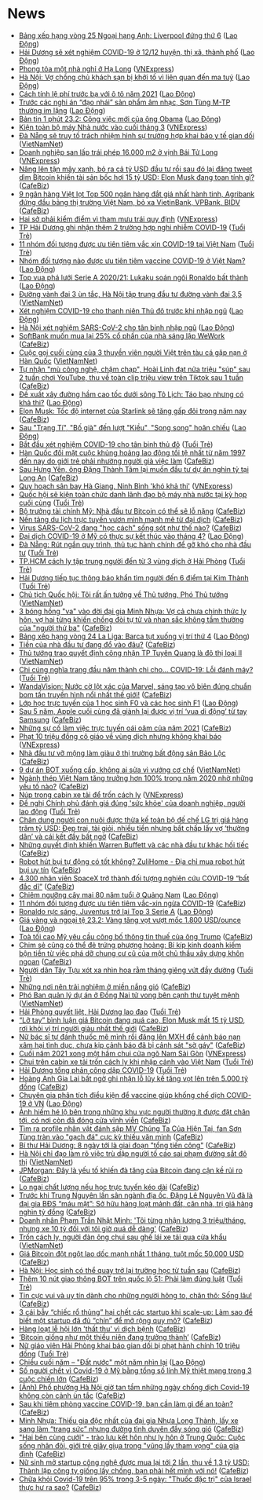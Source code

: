# News

- [Bảng xếp hạng vòng 25 Ngoại hạng Anh: Liverpool đứng thứ 6](https://laodong.vn/infographic/bang-xep-hang-vong-25-ngoai-hang-anh-liverpool-dung-thu-6-882539.ldo) ([Lao Động](https://laodong.vn))
- [Hải Dương sẽ xét nghiệm COVID-19 ở 12/12 huyện, thị xã, thành phố](https://laodong.vn/xa-hoi/hai-duong-se-xet-nghiem-covid-19-o-1212-huyen-thi-xa-thanh-pho-882822.ldo) ([Lao Động](https://laodong.vn))
- [Phong tỏa một nhà nghỉ ở Hạ Long](https://vnexpress.net/phong-toa-mot-nha-nghi-o-ha-long-4238922.html) ([VNExpress](https://vnexpress.net))
- [Hà Nội: Vợ chồng chủ khách sạn bị khởi tố vì liên quan đến ma tuý](https://laodong.vn/phap-luat/ha-noi-vo-chong-chu-khach-san-bi-khoi-to-vi-lien-quan-den-ma-tuy-882829.ldo) ([Lao Động](https://laodong.vn))
- [Cách tính lệ phí trước bạ với ô tô năm 2021](https://laodong.vn/giao-thong/cach-tinh-le-phi-truoc-ba-voi-o-to-nam-2021-882780.ldo) ([Lao Động](https://laodong.vn))
- [Trước các nghi án “đạo nhái” sản phẩm âm nhạc, Sơn Tùng M-TP thường im lặng](https://laodong.vn/giai-tri/truoc-cac-nghi-an-dao-nhai-san-pham-am-nhac-son-tung-m-tp-thuong-im-lang-882776.ldo) ([Lao Động](https://laodong.vn))
- [Bản tin 1 phút 23.2: Công việc mới của ông Obama](https://laodong.vn/video-thoi-su/ban-tin-1-phut-232-cong-viec-moi-cua-ong-obama-882792.ldo) ([Lao Động](https://laodong.vn))
- [Kiện toàn bộ máy Nhà nước vào cuối tháng 3](https://vnexpress.net/kien-toan-bo-may-nha-nuoc-vao-cuoi-thang-3-4238969.html) ([VNExpress](https://vnexpress.net))
- [Đà Nẵng sẽ truy tố trách nhiệm hình sự trường hợp khai báo y tế gian dối](http://vietnamnet.vn/vn/thoi-su/da-nang-se-truy-to-trach-nhiem-hinh-su-truong-hop-khai-bao-y-te-gian-doi-714858.html) ([VietNamNet](https://vietnamnet.vn))
- [Doanh nghiệp san lấp trái phép 16.000 m2 ở vịnh Bái Tử Long](https://vnexpress.net/doanh-nghiep-san-lap-trai-phep-16-000-m2-o-vinh-bai-tu-long-4238973.html) ([VNExpress](https://vnexpress.net))
- [Nâng lên tận mây xanh, bỏ ra cả tỷ USD đầu tư rồi sau đó lại đăng tweet dìm Bitcoin khiến tài sản bốc hơi 15 tỷ USD: Elon Musk đang toan tính gì?](https://cafebiz.vn/nang-len-tan-may-xanh-bo-ra-ca-ty-usd-dau-tu-roi-sau-do-lai-dang-tweet-dim-bitcoin-khien-tai-san-boc-hoi-15-ty-usd-elon-musk-dang-toan-tinh-gi-20210223120444075.chn) ([CafeBiz](https://cafebiz.vn))
- [9 ngân hàng Việt lọt Top 500 ngân hàng đắt giá nhất hành tinh, Agribank đứng đầu bảng thị trường Việt Nam, bỏ xa VietinBank, VPBank, BIDV](https://cafebiz.vn/9-ngan-hang-viet-lot-top-500-ngan-hang-dat-gia-nhat-hanh-tinh-agribank-dung-dau-bang-thi-truong-viet-nam-bo-xa-vietinbank-vpbank-bidv-20210223114522569.chn) ([CafeBiz](https://cafebiz.vn))
- [Hai sở phải kiểm điểm vì tham mưu trái quy định](https://vnexpress.net/hai-so-phai-kiem-diem-vi-tham-muu-trai-quy-dinh-4238930.html) ([VNExpress](https://vnexpress.net))
- [TP Hải Dương ghi nhận thêm 2 trường hợp nghi nhiễm COVID-19](https://tuoitre.vn/tp-hai-duong-ghi-nhan-them-2-truong-hop-nghi-nhiem-covid-19-20210223112134243.htm) ([Tuổi Trẻ](https://tuoitre.vn))
- [11 nhóm đối tượng được ưu tiên tiêm vắc xin COVID-19 tại Việt Nam](https://tuoitre.vn/11-nhom-doi-tuong-duoc-uu-tien-tiem-vac-xin-covid-19-tai-viet-nam-20210223111717216.htm) ([Tuổi Trẻ](https://tuoitre.vn))
- [Nhóm đối tượng nào được ưu tiên tiêm vaccine COVID-19 ở Việt Nam?](https://laodong.vn/infographic/nhom-doi-tuong-nao-duoc-uu-tien-tiem-vaccine-covid-19-o-viet-nam-882775.ldo) ([Lao Động](https://laodong.vn))
- [Top vua phá lưới Serie A 2020/21: Lukaku soán ngôi Ronaldo bất thành](https://laodong.vn/photo/top-vua-pha-luoi-serie-a-202021-lukaku-soan-ngoi-ronaldo-bat-thanh-882809.ldo) ([Lao Động](https://laodong.vn))
- [Đường vành đai 3 ùn tắc, Hà Nội tập trung đầu tư đường vành đai 3,5](http://vietnamnet.vn/vn/thoi-su/an-toan-giao-thong/duong-vanh-dai-3-un-tac-ha-noi-tap-trung-dau-tu-duong-vanh-dai-3-5-714825.html) ([VietNamNet](https://vietnamnet.vn))
- [Xét nghiệm COVID-19 cho thanh niên Thủ đô trước khi nhập ngũ](https://laodong.vn/photo/xet-nghiem-covid-19-cho-thanh-nien-thu-do-truoc-khi-nhap-ngu-882788.ldo) ([Lao Động](https://laodong.vn))
- [Hà Nội xét nghiệm SARS-CoV-2 cho tân binh nhập ngũ](https://laodong.vn/xa-hoi/ha-noi-xet-nghiem-sars-cov-2-cho-tan-binh-nhap-ngu-882791.ldo) ([Lao Động](https://laodong.vn))
- [SoftBank muốn mua lại 25% cổ phần của nhà sáng lập WeWork](https://cafebiz.vn/softbank-muon-mua-lai-25-co-phan-cua-nha-sang-lap-wework-2021022310261277.chn) ([CafeBiz](https://cafebiz.vn))
- [Cuộc gọi cuối cùng của 3 thuyền viên người Việt trên tàu cá gặp nạn ở Hàn Quốc](http://vietnamnet.vn/vn/thoi-su/cuoc-goi-cuoi-cung-cua-3-thuyen-vien-nguoi-viet-tren-tau-ca-gap-nan-o-han-quoc-714845.html) ([VietNamNet](https://vietnamnet.vn))
- [Tự nhận "mù công nghệ, chậm chạp", Hoài Linh đạt nửa triệu "súp" sau 2 tuần chơi YouTube, thu về toàn clip triệu view trên Tiktok sau 1 tuần](https://cafebiz.vn/tu-nhan-mu-cong-nghe-cham-chap-hoai-linh-dat-nua-trieu-sup-sau-2-tuan-choi-youtube-thu-ve-toan-clip-trieu-view-tren-tiktok-sau-1-tuan-20210223112221858.chn) ([CafeBiz](https://cafebiz.vn))
- [Đề xuất xây đường hầm cao tốc dưới sông Tô Lịch: Táo bạo nhưng có khả thi?](https://laodong.vn/xa-hoi/de-xuat-xay-duong-ham-cao-toc-duoi-song-to-lich-tao-bao-nhung-co-kha-thi-882657.ldo) ([Lao Động](https://laodong.vn))
- [Elon Musk: Tốc độ internet của Starlink sẽ tăng gấp đôi trong năm nay](https://cafebiz.vn/elon-musk-toc-do-internet-cua-starlink-se-tang-gap-doi-trong-nam-nay-20210223102856464.chn) ([CafeBiz](https://cafebiz.vn))
- [Sau &quot;Trạng Tí&quot;, &quot;Bố già&quot; đến lượt &quot;Kiều&quot;, &quot;Song song&quot; hoãn chiếu](https://laodong.vn/van-hoa/sau-trang-ti-bo-gia-den-luot-kieu-song-song-hoan-chieu-882773.ldo) ([Lao Động](https://laodong.vn))
- [Bắt đầu xét nghiệm COVID-19 cho tân binh thủ đô](https://tuoitre.vn/bat-dau-xet-nghiem-covid-19-cho-tan-binh-thu-do-20210223103108473.htm) ([Tuổi Trẻ](https://tuoitre.vn))
- [Hàn Quốc đối mặt cuộc khủng hoảng lao động tồi tệ nhất từ năm 1997 đến nay do giới trẻ phải nhường người già việc làm](https://cafebiz.vn/han-quoc-doi-mat-cuoc-khung-hoang-lao-dong-toi-te-nhat-tu-nam-1997-den-nay-do-gioi-tre-phai-nhuong-nguoi-gia-viec-lam-20210223093213751.chn) ([CafeBiz](https://cafebiz.vn))
- [Sau Hưng Yên, ông Đặng Thành Tâm lại muốn đầu tư dự án nghìn tỷ tại Long An](https://cafebiz.vn/sau-hung-yen-ong-dang-thanh-tam-lai-muon-dau-tu-du-an-nghin-ty-tai-long-an-2021022311090035.chn) ([CafeBiz](https://cafebiz.vn))
- [Quy hoạch sân bay Hà Giang, Ninh Bình 'khó khả thi'](https://vnexpress.net/quy-hoach-san-bay-ha-giang-ninh-binh-kho-kha-thi-4238572.html) ([VNExpress](https://vnexpress.net))
- [Quốc hội sẽ kiện toàn chức danh lãnh đạo bộ máy nhà nước tại kỳ họp cuối cùng](https://tuoitre.vn/quoc-hoi-se-kien-toan-chuc-danh-lanh-dao-bo-may-nha-nuoc-tai-ky-hop-cuoi-cung-20210223105542241.htm) ([Tuổi Trẻ](https://tuoitre.vn))
- [Bộ trưởng tài chính Mỹ: Nhà đầu tư Bitcoin có thể sẽ lỗ nặng](https://cafebiz.vn/bo-truong-tai-chinh-my-nha-dau-tu-bitcoin-co-the-se-lo-nang-20210223085110219.chn) ([CafeBiz](https://cafebiz.vn))
- [Nền tảng du lịch trực tuyến vươn mình mạnh mẽ từ đại dịch](https://cafebiz.vn/nen-tang-du-lich-truc-tuyen-vuon-minh-manh-me-tu-dai-dich-20210223104708592.chn) ([CafeBiz](https://cafebiz.vn))
- [Virus SARS-CoV-2 đang "học cách" sống sót như thế nào?](https://cafebiz.vn/virus-sars-cov-2-dang-hoc-cach-song-sot-nhu-the-nao-20210223085417152.chn) ([CafeBiz](https://cafebiz.vn))
- [Đại dịch COVID-19 ở Mỹ có thực sự kết thúc vào tháng 4?](https://laodong.vn/the-gioi/dai-dich-covid-19-o-my-co-thuc-su-ket-thuc-vao-thang-4-882719.ldo) ([Lao Động](https://laodong.vn))
- [Đà Nẵng: Rút ngắn quy trình, thủ tục hành chính để gỡ khó cho nhà đầu tư](https://tuoitre.vn/da-nang-rut-ngan-quy-trinh-thu-tuc-hanh-chinh-de-go-kho-cho-nha-dau-tu-20210223102511825.htm) ([Tuổi Trẻ](https://tuoitre.vn))
- [TP.HCM cách ly tập trung người đến từ 3 vùng dịch ở Hải Phòng](https://tuoitre.vn/tp-hcm-cach-ly-tap-trung-nguoi-den-tu-3-vung-dich-o-hai-phong-20210223103235116.htm) ([Tuổi Trẻ](https://tuoitre.vn))
- [Hải Dương tiếp tục thông báo khẩn tìm người đến 6 điểm tại Kim Thành](https://tuoitre.vn/hai-duong-tiep-tuc-thong-bao-khan-tim-nguoi-den-6-diem-tai-kim-thanh-2021022310393928.htm) ([Tuổi Trẻ](https://tuoitre.vn))
- [Chủ tịch Quốc hội: Tôi rất ấn tưởng về Thủ tướng, Phó Thủ tướng](http://vietnamnet.vn/vn/thoi-su/quoc-hoi/chu-tich-quoc-hoi-toi-rat-an-tuong-ve-thu-tuong-pho-thu-tuong-714793.html) ([VietNamNet](https://vietnamnet.vn))
- [3 bóng hồng "va" vào đời đại gia Minh Nhựa: Vợ cả chưa chính thức ly hôn, vợ hai từng khiến chồng đòi tự tử và nhan sắc không tầm thường của "người thứ ba"](https://cafebiz.vn/3-bong-hong-va-vao-doi-dai-gia-minh-nhua-vo-ca-chua-chinh-thuc-ly-hon-vo-hai-tung-khien-chong-doi-tu-tu-va-nhan-sac-khong-tam-thuong-cua-nguoi-thu-ba-20210223104704501.chn) ([CafeBiz](https://cafebiz.vn))
- [Bảng xếp hạng vòng 24 La Liga: Barca tụt xuống vị trí thứ 4](https://laodong.vn/infographic/bang-xep-hang-vong-24-la-liga-barca-tut-xuong-vi-tri-thu-4-882544.ldo) ([Lao Động](https://laodong.vn))
- [Tiền của nhà đầu tư đang đổ vào đâu?](https://cafebiz.vn/tien-cua-nha-dau-tu-dang-do-vao-dau-20210223104008439.chn) ([CafeBiz](https://cafebiz.vn))
- [Thủ tướng trao quyết định công nhận TP Tuyên Quang là đô thị loại II](http://vietnamnet.vn/vn/thoi-su/chinh-tri/thu-tuong-trao-quyet-dinh-cong-nhan-tp-tuyen-quang-la-do-thi-loai-ii-714818.html) ([VietNamNet](https://vietnamnet.vn))
- [Chi cúng nghĩa trang đầu năm thành chi cho... COVID-19: Lỗi đánh máy?](https://tuoitre.vn/chi-cung-nghia-trang-dau-nam-thanh-chi-cho-covid-19-loi-danh-may-20210223092510149.htm) ([Tuổi Trẻ](https://tuoitre.vn))
- [WandaVision: Nước cờ lột xác của Marvel, sáng tạo vô biên đúng chuẩn bom tấn truyền hình nổi nhất thế giới!](https://cafebiz.vn/wandavision-nuoc-co-lot-xac-cua-marvel-sang-tao-vo-bien-dung-chuan-bom-tan-truyen-hinh-noi-nhat-the-gioi-20210223103522605.chn) ([CafeBiz](https://cafebiz.vn))
- [Lớp học trực tuyến của 1 học sinh F0 và các học sinh F1](https://laodong.vn/photo/lop-hoc-truc-tuyen-cua-1-hoc-sinh-f0-va-cac-hoc-sinh-f1-882589.ldo) ([Lao Động](https://laodong.vn))
- [Sau 5 năm, Apple cuối cùng đã giành lại được vị trí ‘vua di động’ từ tay Samsung](https://cafebiz.vn/sau-5-nam-apple-cuoi-cung-da-gianh-lai-duoc-vi-tri-vua-di-dong-tu-tay-samsung-20210223103344259.chn) ([CafeBiz](https://cafebiz.vn))
- [Những sự cố làm việc trực tuyến oái oăm của năm 2021](https://cafebiz.vn/nhung-su-co-lam-viec-truc-tuyen-oai-oam-cua-nam-2021-20210223085006872.chn) ([CafeBiz](https://cafebiz.vn))
- [Phạt 10 triệu đồng cô giáo về vùng dịch nhưng không khai báo](https://vnexpress.net/phat-10-trieu-dong-co-giao-ve-vung-dich-nhung-khong-khai-bao-4238821.html) ([VNExpress](https://vnexpress.net))
- [Nhà đầu tư vỡ mộng làm giàu ở thị trường bất động sản Bảo Lộc](https://cafebiz.vn/nha-dau-tu-vo-mong-lam-giau-o-thi-truong-bat-dong-san-bao-loc-20210223102339282.chn) ([CafeBiz](https://cafebiz.vn))
- [9 dự án BOT xuống cấp, không ai sửa vì vướng cơ chế](http://vietnamnet.vn/vn/thoi-su/an-toan-giao-thong/9-du-an-bot-xuong-cap-khong-ai-sua-vi-vuong-co-che-714805.html) ([VietNamNet](https://vietnamnet.vn))
- [Ngành thép Việt Nam tăng trưởng hơn 100% trong năm 2020 nhờ những yếu tố nào?](https://cafebiz.vn/nganh-thep-viet-nam-tang-truong-hon-100-trong-nam-2020-nho-nhung-yeu-to-nao-20210223102004094.chn) ([CafeBiz](https://cafebiz.vn))
- [Núp trong cabin xe tải để trốn cách ly](https://vnexpress.net/nup-trong-cabin-xe-tai-de-tron-cach-ly-4238810.html) ([VNExpress](https://vnexpress.net))
- [Đề nghị Chính phủ đánh giá đúng 'sức khỏe' của doanh nghiệp, người lao động](https://tuoitre.vn/de-nghi-chinh-phu-danh-gia-dung-suc-khoe-cua-doanh-nghiep-nguoi-lao-dong-2021022309393177.htm) ([Tuổi Trẻ](https://tuoitre.vn))
- [Chân dung người con nuôi được thừa kế toàn bộ đế chế LG trị giá hàng trăm tỷ USD: Đẹp trai, tài giỏi, nhiều tiền nhưng bất chấp lấy vợ ‘thường dân’ và cái kết đầy bất ngờ](https://cafebiz.vn/chan-dung-nguoi-con-nuoi-duoc-thua-ke-toan-bo-de-che-lg-tri-gia-hang-tram-ty-usd-dep-trai-tai-gioi-nhieu-tien-nhung-bat-chap-lay-vo-thuong-dan-va-cai-ket-day-bat-ngo-20210223100258665.chn) ([CafeBiz](https://cafebiz.vn))
- [Những quyết định khiến Warren Buffett và các nhà đầu tư khác hối tiếc](https://cafebiz.vn/nhung-quyet-dinh-khien-warren-buffett-va-cac-nha-dau-tu-khac-hoi-tiec-20210223084342325.chn) ([CafeBiz](https://cafebiz.vn))
- [Robot hút bụi tự động có tốt không? ZuliHome - Địa chỉ mua robot hút bụi uy tín](https://cafebiz.vn/robot-hut-bui-tu-dong-co-tot-khong-zulihome-dia-chi-mua-robot-hut-bui-uy-tin-20210223092201807.chn) ([CafeBiz](https://cafebiz.vn))
- [4.300 nhân viên SpaceX trở thành đối tượng nghiên cứu COVID-19 “bất đắc dĩ”](https://cafebiz.vn/4300-nhan-vien-spacex-tro-thanh-doi-tuong-nghien-cuu-covid-19-bat-dac-di-20210223084736989.chn) ([CafeBiz](https://cafebiz.vn))
- [Chiêm ngưỡng cây mai 80 năm tuổi ở Quảng Nam](https://laodong.vn/photo/chiem-nguong-cay-mai-80-nam-tuoi-o-quang-nam-882739.ldo) ([Lao Động](https://laodong.vn))
- [11 nhóm đối tượng được ưu tiên tiêm vắc-xin ngừa COVID-19](https://cafebiz.vn/11-nhom-doi-tuong-duoc-uu-tien-tiem-vac-xin-ngua-covid-19-20210223095704923.chn) ([CafeBiz](https://cafebiz.vn))
- [Ronaldo rực sáng, Juventus trở lại Top 3 Serie A](https://laodong.vn/video/ronaldo-ruc-sang-juventus-tro-lai-top-3-serie-a-882729.ldo) ([Lao Động](https://laodong.vn))
- [Giá vàng và ngoại tệ 23.2: Vàng tăng vọt vượt mốc 1.800 USD/ounce](https://laodong.vn/video-thoi-su/gia-vang-va-ngoai-te-232-vang-tang-vot-vuot-moc-1800-usdounce-882758.ldo) ([Lao Động](https://laodong.vn))
- [Toà tối cao Mỹ yêu cầu công bố thông tin thuế của ông Trump](https://cafebiz.vn/toa-toi-cao-my-yeu-cau-cong-bo-thong-tin-thue-cua-ong-trump-2021022309523214.chn) ([CafeBiz](https://cafebiz.vn))
- [Chim sẻ cũng có thể đẻ trứng phượng hoàng: Bí kíp kinh doanh kiếm bộn tiền  từ việc phá dỡ chung cư cũ của một chủ thầu xây dựng khôn ngoan](https://cafebiz.vn/chim-se-cung-co-the-de-trung-phuong-hoang-bi-kip-kinh-doanh-kiem-bon-tien-tu-viec-pha-do-chung-cu-cu-cua-mot-chu-thau-xay-dung-nho-20210223094957385.chn) ([CafeBiz](https://cafebiz.vn))
- [Người dân Tây Tựu xót xa nhìn hoa rằm tháng giêng vứt đầy đường](https://tuoitre.vn/nguoi-dan-tay-tuu-xot-xa-nhin-hoa-ram-thang-gieng-vut-day-duong-20210222220241612.htm) ([Tuổi Trẻ](https://tuoitre.vn))
- [Những nơi nên trải nghiệm ở miền nắng gió](https://cafebiz.vn/nhung-noi-nen-trai-nghiem-o-mien-nang-gio-20210222171838035.chn) ([CafeBiz](https://cafebiz.vn))
- [Phó Ban quản lý dự án ở Đồng Nai tử vong bên cạnh thư tuyệt mệnh](http://vietnamnet.vn/vn/thoi-su/pho-ban-quan-ly-du-an-o-dong-nai-tu-vong-ben-canh-thu-tuyet-menh-714791.html) ([VietNamNet](https://vietnamnet.vn))
- [Hải Phòng quyết liệt, Hải Dương lao đao](https://tuoitre.vn/hai-phong-quyet-liet-hai-duong-lao-dao-20210223083314803.htm) ([Tuổi Trẻ](https://tuoitre.vn))
- [“Lỡ tay” bình luận giá Bitcoin đang quá cao, Elon Musk mất 15 tỷ USD, rơi khỏi vị trí người giàu nhất thế giới](https://cafebiz.vn/lo-tay-binh-luan-gia-bitcoin-dang-qua-cao-elon-musk-mat-15-ty-usd-roi-khoi-vi-tri-nguoi-giau-nhat-the-gioi-202102230822127.chn) ([CafeBiz](https://cafebiz.vn))
- [Nữ bác sĩ tự đánh thuốc mê mình rồi đăng lên MXH để cảnh báo nạn xâm hại tình dục, chưa kịp cảnh báo đã bị cảnh sát "sờ gáy"](https://cafebiz.vn/nu-bac-si-tu-danh-thuoc-me-minh-roi-dang-len-mxh-de-canh-bao-nan-xam-hai-tinh-duc-chua-kip-canh-bao-da-bi-canh-sat-so-gay-20210223091320437.chn) ([CafeBiz](https://cafebiz.vn))
- [Cuối năm 2021 xong một hầm chui cửa ngõ Nam Sài Gòn](https://vnexpress.net/cuoi-nam-2021-xong-mot-ham-chui-cua-ngo-nam-sai-gon-4238422.html) ([VNExpress](https://vnexpress.net))
- [Chui trên cabin xe tải trốn cách ly khi nhập cảnh vào Việt Nam](https://tuoitre.vn/chui-tren-cabin-xe-tai-tron-cach-ly-khi-nhap-canh-vao-viet-nam-20210223082620466.htm) ([Tuổi Trẻ](https://tuoitre.vn))
- [Hải Dương tổng phản công dập COVID-19](https://tuoitre.vn/hai-duong-tong-phan-cong-dap-covid-19-20210223085334385.htm) ([Tuổi Trẻ](https://tuoitre.vn))
- [Hoàng Anh Gia Lai bất ngờ ghi nhận lỗ lũy kế tăng vọt lên trên 5.000 tỷ đồng](https://cafebiz.vn/hoang-anh-gia-lai-bat-ngo-ghi-nhan-lo-luy-ke-tang-vot-len-tren-5000-ty-dong-20210223083109709.chn) ([CafeBiz](https://cafebiz.vn))
- [Chuyên gia phân tích điều kiện để vaccine giúp khống chế dịch COVID-19 ở VN](https://laodong.vn/y-te/chuyen-gia-phan-tich-dieu-kien-de-vaccine-giup-khong-che-dich-covid-19-o-vn-881895.ldo) ([Lao Động](https://laodong.vn))
- [Ảnh hiếm hé lộ bên trong những khu vực người thường ít được đặt chân tới, có nơi còn đã đóng cửa vĩnh viễn](https://cafebiz.vn/anh-hiem-he-lo-ben-trong-nhung-khu-vuc-nguoi-thuong-it-duoc-dat-chan-toi-co-noi-con-da-dong-cua-vinh-vien-20210223085953315.chn) ([CafeBiz](https://cafebiz.vn))
- [Tìm ra profile nhân vật đánh sập MV Chúng Ta Của Hiện Tại, fan Sơn Tùng tràn vào "gạch đá" cực kỳ thiếu văn minh](https://cafebiz.vn/tim-ra-profile-nhan-vat-danh-sap-mv-chung-ta-cua-hien-tai-fan-son-tung-tran-vao-gach-da-cuc-ky-thieu-van-minh-20210223085808194.chn) ([CafeBiz](https://cafebiz.vn))
- [Bí thư Hải Dương: 8 ngày tới là giai đoạn "tổng tiến công"](https://cafebiz.vn/bi-thu-hai-duong-8-ngay-toi-la-giai-doan-tong-tien-cong-20210223085251044.chn) ([CafeBiz](https://cafebiz.vn))
- [Hà Nội chỉ đạo làm rõ việc trù dập người tố cáo sai phạm đường sắt đô thị](http://vietnamnet.vn/vn/thoi-su/ha-noi-chi-dao-lam-ro-viec-tru-dap-nguoi-to-cao-sai-pham-duong-sat-do-thi-714777.html) ([VietNamNet](https://vietnamnet.vn))
- [JPMorgan: Đây là yếu tố khiến đà tăng của Bitcoin đang cận kề rủi ro](https://cafebiz.vn/jpmorgan-day-la-yeu-to-khien-da-tang-cua-bitcoin-dang-can-ke-rui-ro-20210223083843754.chn) ([CafeBiz](https://cafebiz.vn))
- [Lo ngại chất lượng nếu học trực tuyến kéo dài](https://cafebiz.vn/lo-ngai-chat-luong-neu-hoc-truc-tuyen-keo-dai-20210223083612849.chn) ([CafeBiz](https://cafebiz.vn))
- [Trước khi Trung Nguyên lấn sân ngành địa ốc, Đặng Lê Nguyên Vũ đã là đại gia BĐS “máu mặt”: Sở hữu hàng loạt mảnh đất, căn nhà, trị giá hàng nghìn tỷ đồng](https://cafebiz.vn/truoc-khi-trung-nguyen-lan-san-nganh-dia-oc-dang-le-nguyen-vu-da-la-dai-gia-bds-mau-mat-so-huu-hang-loat-manh-dat-can-nha-tri-gia-hang-nghin-ty-dong-20210222174912518.chn) ([CafeBiz](https://cafebiz.vn))
- [Doanh nhân Phạm Trần Nhật Minh: 'Tôi từng nhận lương 3 triệu/tháng, nhưng xe 10 tỷ đối với tôi giờ quá dễ dàng'](https://cafebiz.vn/doanh-nhan-pham-tran-nhat-minh-toi-tung-nhan-luong-3-trieu-thang-nhung-xe-10-ty-doi-voi-toi-gio-qua-de-dang-20210223083401154.chn) ([CafeBiz](https://cafebiz.vn))
- [Trốn cách ly, người đàn ông chui sau ghế lái xe tải qua cửa khẩu](http://vietnamnet.vn/vn/thoi-su/tron-cach-ly-nguoi-dan-ong-chui-sau-ghe-lai-xe-tai-qua-cua-khau-714772.html) ([VietNamNet](https://vietnamnet.vn))
- [Giá Bitcoin đột ngột lao dốc mạnh nhất 1 tháng, tuột mốc 50.000 USD](https://cafebiz.vn/gia-bitcoin-dot-ngot-lao-doc-manh-nhat-1-thang-tuot-moc-50000-usd-20210223082422323.chn) ([CafeBiz](https://cafebiz.vn))
- [Hà Nội: Học sinh có thể quay trở lại trường học từ tuần sau](https://cafebiz.vn/ha-noi-hoc-sinh-co-the-quay-tro-lai-truong-hoc-tu-tuan-sau-20210223082600333.chn) ([CafeBiz](https://cafebiz.vn))
- [Thêm 10 nút giao thông BOT trên quốc lộ 51: Phải làm đúng luật](https://tuoitre.vn/them-10-nut-giao-thong-bot-tren-quoc-lo-51-phai-lam-dung-luat-20210223081235036.htm) ([Tuổi Trẻ](https://tuoitre.vn))
- [Tin cực vui và uy tín dành cho những người hông to, chân thô: Sống lâu!](https://cafebiz.vn/tin-cuc-vui-va-uy-tin-danh-cho-nhung-nguoi-hong-to-chan-tho-song-lau-20210222184355812.chn) ([CafeBiz](https://cafebiz.vn))
- [3 cái bẫy “chiếc rổ thủng” hại chết các startup khi scale-up: Làm sao để biết một startup đã đủ “chín” để mở rộng quy mô?](https://cafebiz.vn/3-cai-bay-chiec-ro-thung-hai-chet-cac-startup-khi-scale-up-lam-sao-de-biet-mot-startup-da-du-chin-de-mo-rong-quy-mo-20210222151837692.chn) ([CafeBiz](https://cafebiz.vn))
- [Hàng loạt lễ hội lớn 'thất thu' vì dịch bệnh](https://cafebiz.vn/hang-loat-le-hoi-lon-that-thu-vi-dich-benh-20210223080305051.chn) ([CafeBiz](https://cafebiz.vn))
- [‘Bitcoin giống như một thiếu niên đang trưởng thành’](https://cafebiz.vn/bitcoin-giong-nhu-mot-thieu-nien-dang-truong-thanh-20210222171854688.chn) ([CafeBiz](https://cafebiz.vn))
- [Nữ giáo viên Hải Phòng khai báo gian dối bị phạt hành chính 10 triệu đồng](https://tuoitre.vn/nu-giao-vien-hai-phong-khai-bao-gian-doi-bi-phat-hanh-chinh-10-trieu-dong-20210223074543833.htm) ([Tuổi Trẻ](https://tuoitre.vn))
- [Chiều cuối năm – &quot;Đất nước&quot; một năm nhìn lại](https://laodong.vn/thong-tin-doanh-nghiep/chieu-cuoi-nam--dat-nuoc-mot-nam-nhin-lai-882597.ldo) ([Lao Động](https://laodong.vn))
- [Số người chết vì Covid-19 ở Mỹ bằng tổng số lính Mỹ thiệt mạng trong 3 cuộc chiến lớn](https://cafebiz.vn/so-nguoi-chet-vi-covid-19-o-my-bang-tong-so-linh-my-thiet-mang-trong-3-cuoc-chien-lon-20210223075942978.chn) ([CafeBiz](https://cafebiz.vn))
- [(Ảnh) Phố phường Hà Nội giờ tan tầm những ngày chống dịch Covid-19 không còn cảnh ùn tắc](https://cafebiz.vn/anh-pho-phuong-ha-noi-gio-tan-tam-nhung-ngay-chong-dich-covid-19-khong-con-canh-un-tac-20210223075842862.chn) ([CafeBiz](https://cafebiz.vn))
- [Sau khi tiêm phòng vaccine COVID-19, bạn cần làm gì để an toàn?](https://cafebiz.vn/sau-khi-tiem-phong-vaccine-covid-19-ban-can-lam-gi-de-an-toan-20210223075640363.chn) ([CafeBiz](https://cafebiz.vn))
- [Minh Nhựa: Thiếu gia độc nhất của đại gia Nhựa Long Thành, lấy xe sang làm “trang sức” nhưng đường tình duyên đầy sóng gió](https://cafebiz.vn/cuoc-doi-nhu-phim-cua-minh-nhua-sinh-ra-da-ngam-thia-vang-lay-xe-sang-lam-trang-suc-nhung-duong-tinh-duyen-day-song-gio-20210223072602612.chn) ([CafeBiz](https://cafebiz.vn))
- ["Hai bên cùng cưới" - trào lưu kết hôn như ly hôn ở Trung Quốc: Cuộc sống nhân đôi, giới trẻ giãy giụa trong "vũng lầy tham vọng" của gia đình](https://cafebiz.vn/hai-ben-cung-cuoi-trao-luu-ket-hon-nhu-ly-hon-o-trung-quoc-cuoc-song-nhan-doi-gioi-tre-giay-giua-trong-vung-lay-tham-vong-cua-gia-dinh-20210223075427367.chn) ([CafeBiz](https://cafebiz.vn))
- [Nữ sinh mở startup công nghệ được mua lại tới 2 lần, thu về 1,3 tỷ USD: Thành lập công ty giống lấy chồng, bạn phải hết mình với nó!](https://cafebiz.vn/nu-sinh-mo-startup-cong-nghe-duoc-mua-lai-toi-2-lan-thu-ve-13-ty-usd-thanh-lap-cong-ty-giong-lay-chong-ban-phai-het-minh-voi-no-20210222153538908.chn) ([CafeBiz](https://cafebiz.vn))
- [Chữa khỏi Covid-19 trên 95% trong 3-5 ngày: "Thuốc đặc trị" của Israel thực hư ra sao?](https://cafebiz.vn/chua-khoi-covid-19-tren-95-trong-3-5-ngay-thuoc-dac-tri-cua-israel-thuc-hu-ra-sao-20210223074204996.chn) ([CafeBiz](https://cafebiz.vn))

